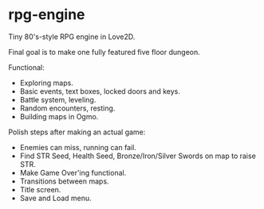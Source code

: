 # rpg-engine
Tiny 80's-style RPG engine in Love2D.

Final goal is to make one fully featured five floor dungeon. 

Functional:
- Exploring maps.
- Basic events, text boxes, locked doors and keys.
- Battle system, leveling.
- Random encounters, resting.
- Building maps in Ogmo.

Polish steps after making an actual game:
- Enemies can miss, running can fail.
- Find STR Seed, Health Seed, Bronze/Iron/Silver Swords on map to raise STR.
- Make Game Over'ing functional.
- Transitions between maps.
- Title screen.
- Save and Load menu.